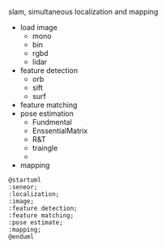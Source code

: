 
slam, simultaneous localization and mapping

- load image
  - mono
  - bin
  - rgbd
  - lidar
- feature detection
  - orb
  - sift
  - surf
- feature matching
- pose estimation
  - Fundmental
  - EnssentialMatrix
  - R&T
  - traingle
  - 
- mapping


```puml
@startuml
:seneor;
:localization;
:image;
:feature detection;
:feature matching;
:pose estimate;
:mapping;
@enduml
```